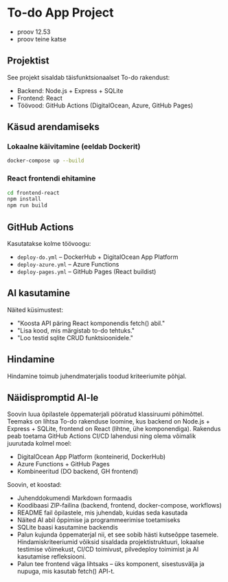 # To-do App Project
- proov 12.53
- proov teine katse

## Projektist

See projekt sisaldab täisfunktsionaalset To-do rakendust:

- Backend: Node.js + Express + SQLite
- Frontend: React
- Töövood: GitHub Actions (DigitalOcean, Azure, GitHub Pages)

## Käsud arendamiseks

### Lokaalne käivitamine (eeldab Dockerit)

```bash
docker-compose up --build
```

### React frontendi ehitamine

```bash
cd frontend-react
npm install
npm run build
```

## GitHub Actions

Kasutatakse kolme töövoogu:

- `deploy-do.yml` – DockerHub + DigitalOcean App Platform
- `deploy-azure.yml` – Azure Functions
- `deploy-pages.yml` – GitHub Pages (React buildist)

## AI kasutamine

Näited küsimustest:

- "Koosta API päring React komponendis fetch() abil."
- "Lisa kood, mis märgistab to-do tehtuks."
- "Loo testid sqlite CRUD funktsioonidele."

## Hindamine

Hindamine toimub juhendmaterjalis toodud kriteeriumite põhjal.

## Näidispromptid AI-le

Soovin luua õpilastele õppematerjali pööratud klassiruumi põhimõttel. Teemaks on lihtsa To-do rakenduse loomine, kus backend on Node.js + Express + SQLite, frontend on React (lihtne, ühe komponendiga). Rakendus peab toetama GitHub Actions CI/CD lahendusi ning olema võimalik juurutada kolmel moel:

- DigitalOcean App Platform (konteinerid, DockerHub)
- Azure Functions + GitHub Pages
- Kombineeritud (DO backend, GH frontend)

Soovin, et koostad:

- Juhenddokumendi Markdown formaadis
- Koodibaasi ZIP-failina (backend, frontend, docker-compose, workflows)
- README fail õpilastele, mis juhendab, kuidas seda kasutada
- Näited AI abil õppimise ja programmeerimise toetamiseks
- SQLite baasi kasutamine backendis
- Palun kujunda õppematerjal nii, et see sobib hästi kutseõppe tasemele. Hindamiskriteeriumid võiksid sisaldada projektistruktuuri, lokaalse testimise võimekust, CI/CD toimivust, pilvedeploy toimimist ja AI kasutamise refleksiooni.
- Palun tee frontend väga lihtsaks – üks komponent, sisestusvälja ja nupuga, mis kasutab fetch() API-t.
